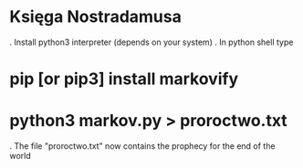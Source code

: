 # Księga Nostradamusa

. Install python3 interpreter (depends on your system)
. In python shell type
# pip [or pip3] install markovify
# python3 markov.py > proroctwo.txt
. The file "proroctwo.txt" now contains the prophecy for the end of the world
 
